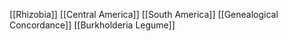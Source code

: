 [[Rhizobia]]
[[Central America]]
[[South America]]
[[Genealogical Concordance]]
[[Burkholderia Legume]]
